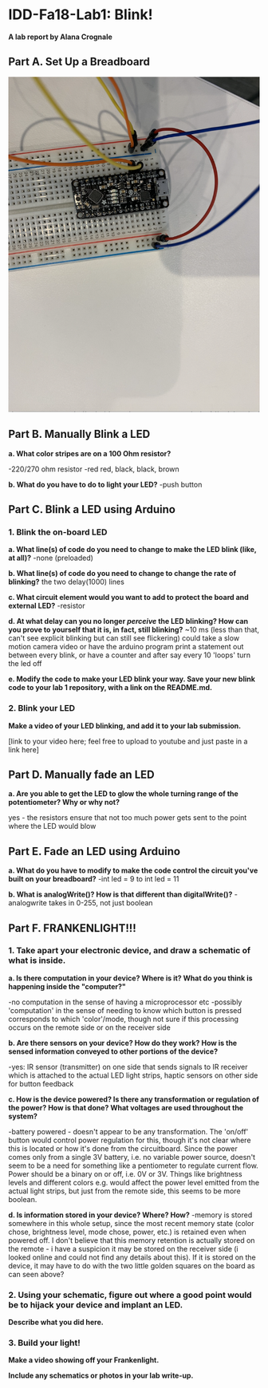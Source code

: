 # IDD-Fa18-Lab1: Blink!

**A lab report by Alana Crognale**

## Part A. Set Up a Breadboard

![Breadboard 1](https://github.com/AlanaCrognale/IDD-Fa18-Lab1/blob/master/breadboard%201.png)


## Part B. Manually Blink a LED

**a. What color stripes are on a 100 Ohm resistor?**

-220/270 ohm resistor
-red red, black, black, brown
 
**b. What do you have to do to light your LED?**
-push button


## Part C. Blink a LED using Arduino

### 1. Blink the on-board LED

**a. What line(s) of code do you need to change to make the LED blink (like, at all)?**
-none (preloaded)

**b. What line(s) of code do you need to change to change the rate of blinking?**
the two delay(1000) lines

**c. What circuit element would you want to add to protect the board and external LED?**
-resistor
 
**d. At what delay can you no longer *perceive* the LED blinking? How can you prove to yourself that it is, in fact, still blinking?**
~10 ms (less than that, can't see explicit blinking but can still see flickering)
could take a slow motion camera video or have the arduino program print a statement out between every blink, or have a counter and after say every 10 'loops' turn the led off 

**e. Modify the code to make your LED blink your way. Save your new blink code to your lab 1 repository, with a link on the README.md.**


### 2. Blink your LED

**Make a video of your LED blinking, and add it to your lab submission.**

[link to your video here; feel free to upload to youtube and just paste in a link here]


## Part D. Manually fade an LED

**a. Are you able to get the LED to glow the whole turning range of the potentiometer? Why or why not?**

yes - the resistors ensure that not too much power gets sent to the point where the LED would blow

## Part E. Fade an LED using Arduino

**a. What do you have to modify to make the code control the circuit you've built on your breadboard?**
-int led = 9 to int led = 11

**b. What is analogWrite()? How is that different than digitalWrite()?**
-analogwrite takes in 0-255, not just boolean

## Part F. FRANKENLIGHT!!!

### 1. Take apart your electronic device, and draw a schematic of what is inside. 

**a. Is there computation in your device? Where is it? What do you think is happening inside the "computer?"**

-no computation in the sense of having a microprocessor etc
-possibly 'computation' in the sense of needing to know which button is pressed corresponds to which 'color'/mode, though not sure if this processing occurs on the remote side or on the receiver side

**b. Are there sensors on your device? How do they work? How is the sensed information conveyed to other portions of the device?**

-yes: IR sensor (transmitter) on one side that sends signals to IR receiver which is attached to the actual LED light strips, haptic sensors on other side for button feedback

**c. How is the device powered? Is there any transformation or regulation of the power? How is that done? What voltages are used throughout the system?**

-battery powered - doesn't appear to be any transformation.  The 'on/off' button would control power regulation for this, though it's not clear where this is located or how it's done from the circuitboard.  Since the power comes only from a single 3V battery, i.e. no variable power source, doesn't seem to be a need for something like a pentiometer to regulate current flow. Power should be a binary on or off, i.e. 0V or 3V. Things like brightness levels and different colors e.g. would affect the power level emitted from the actual light strips, but just from the remote side, this seems to be more boolean.

**d. Is information stored in your device? Where? How?**
-memory is stored somewhere in this whole setup, since the most recent memory state (color chose, brightness level, mode chose, power, etc.) is retained even when powered off.  I don't believe that this memory retention is actually stored on the remote - i have a suspicion it may be stored on the receiver side (i looked online and could not find any details about this).  If it is stored on the device, it may have to do with the two little golden squares on the board as can seen above?


### 2. Using your schematic, figure out where a good point would be to hijack your device and implant an LED.

**Describe what you did here.**

### 3. Build your light!

**Make a video showing off your Frankenlight.**

**Include any schematics or photos in your lab write-up.**
